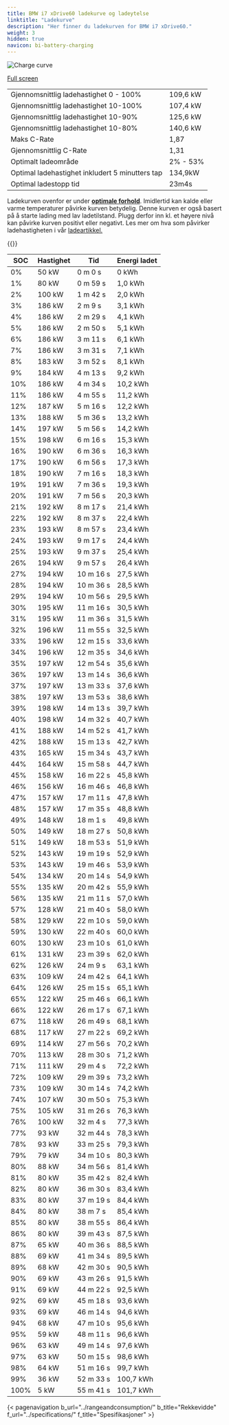 ```yaml
---
title: BMW i7 xDrive60 ladekurve og ladeytelse
linktitle: "Ladekurve"
description: "Her finner du ladekurven for BMW i7 xDrive60."
weight: 3
hidden: true
navicon: bi-battery-charging
---
```

<!-- markdownlint-disable MD033 -->
<img src="/images/models/bmw/i7/i7_xdrive60/chargingcurve.svg" alt="Charge curve" class="img-fluid">

[Full screen](/images/models/bmw/i7/i7_xdrive60/chargingcurve.svg)


<table class="table table-striped border">
<tbody>
<tr>
<td>Gjennomsnittlig ladehastighet 0 - 100%</td><td>109,6 kW</td>
</tr>
<tr>
<td>Gjennomsnittlig ladehastighet 10-100%</td><td>107,4 kW</td>
</tr>
<tr>
<td>Gjennomsnittlig ladehastighet 10-90%</td><td>125,6 kW</td>
</tr>
<tr>
<td>Gjennomsnittlig ladehastighet 10-80%</td><td>140,6 kW</td>
</tr>
<tr>
<td>Maks C-Rate</td><td>1,87</td>
</tr>
<tr>
<td>Gjennomsnittlig C-Rate</td><td>1,31</td>
</tr>
<tr>
<td>Optimalt ladeområde</td><td>2% - 53%</td>
</tr>
<tr>
<td>Optimal ladehastighet inkludert 5 minutters tap</td><td>134,9kW</td>
</tr>
<tr>
<td>Optimal ladestopp tid</td><td>23m4s</td>
</tr>
</tbody>
</table>


Ladekurven ovenfor er under **[optimale forhold](../../../../../technology/battery/charging/#temperatur)**. Imidlertid kan kalde eller varme temperaturer påvirke kurven betydelig. Denne kurven er også basert på å starte lading med lav ladetilstand. Plugg derfor inn kl. et høyere nivå kan påvirke kurven positivt eller negativt. Les mer om hva som påvirker ladehastigheten i vår [ladeartikkel.](../../../../../technology/battery/charging/)


{{<evkxdisplayaddarticle />}}
<table class="table table-striped border">
<thead>
<tr><th>SOC</th><th>Hastighet</th><th>Tid</th><th>Energi ladet</th></tr>
</thead>
<tbody>
<tr>
<td>0%</td><td>50 kW</td><td> 0 m 0 s </td><td>0 kWh </td>
</tr>
<tr>
<td>1%</td><td>80 kW</td><td> 0 m 59 s </td><td>1,0 kWh </td>
</tr>
<tr>
<td>2%</td><td>100 kW</td><td> 1 m 42 s </td><td>2,0 kWh </td>
</tr>
<tr>
<td>3%</td><td>186 kW</td><td> 2 m 9 s </td><td>3,1 kWh </td>
</tr>
<tr>
<td>4%</td><td>186 kW</td><td> 2 m 29 s </td><td>4,1 kWh </td>
</tr>
<tr>
<td>5%</td><td>186 kW</td><td> 2 m 50 s </td><td>5,1 kWh </td>
</tr>
<tr>
<td>6%</td><td>186 kW</td><td> 3 m 11 s </td><td>6,1 kWh </td>
</tr>
<tr>
<td>7%</td><td>186 kW</td><td> 3 m 31 s </td><td>7,1 kWh </td>
</tr>
<tr>
<td>8%</td><td>183 kW</td><td> 3 m 52 s </td><td>8,1 kWh </td>
</tr>
<tr>
<td>9%</td><td>184 kW</td><td> 4 m 13 s </td><td>9,2 kWh </td>
</tr>
<tr>
<td>10%</td><td>186 kW</td><td> 4 m 34 s </td><td>10,2 kWh </td>
</tr>
<tr>
<td>11%</td><td>186 kW</td><td> 4 m 55 s </td><td>11,2 kWh </td>
</tr>
<tr>
<td>12%</td><td>187 kW</td><td> 5 m 16 s </td><td>12,2 kWh </td>
</tr>
<tr>
<td>13%</td><td>188 kW</td><td> 5 m 36 s </td><td>13,2 kWh </td>
</tr>
<tr>
<td>14%</td><td>197 kW</td><td> 5 m 56 s </td><td>14,2 kWh </td>
</tr>
<tr>
<td>15%</td><td>198 kW</td><td> 6 m 16 s </td><td>15,3 kWh </td>
</tr>
<tr>
<td>16%</td><td>190 kW</td><td> 6 m 36 s </td><td>16,3 kWh </td>
</tr>
<tr>
<td>17%</td><td>190 kW</td><td> 6 m 56 s </td><td>17,3 kWh </td>
</tr>
<tr>
<td>18%</td><td>190 kW</td><td> 7 m 16 s </td><td>18,3 kWh </td>
</tr>
<tr>
<td>19%</td><td>191 kW</td><td> 7 m 36 s </td><td>19,3 kWh </td>
</tr>
<tr>
<td>20%</td><td>191 kW</td><td> 7 m 56 s </td><td>20,3 kWh </td>
</tr>
<tr>
<td>21%</td><td>192 kW</td><td> 8 m 17 s </td><td>21,4 kWh </td>
</tr>
<tr>
<td>22%</td><td>192 kW</td><td> 8 m 37 s </td><td>22,4 kWh </td>
</tr>
<tr>
<td>23%</td><td>193 kW</td><td> 8 m 57 s </td><td>23,4 kWh </td>
</tr>
<tr>
<td>24%</td><td>193 kW</td><td> 9 m 17 s </td><td>24,4 kWh </td>
</tr>
<tr>
<td>25%</td><td>193 kW</td><td> 9 m 37 s </td><td>25,4 kWh </td>
</tr>
<tr>
<td>26%</td><td>194 kW</td><td> 9 m 57 s </td><td>26,4 kWh </td>
</tr>
<tr>
<td>27%</td><td>194 kW</td><td> 10 m 16 s </td><td>27,5 kWh </td>
</tr>
<tr>
<td>28%</td><td>194 kW</td><td> 10 m 36 s </td><td>28,5 kWh </td>
</tr>
<tr>
<td>29%</td><td>194 kW</td><td> 10 m 56 s </td><td>29,5 kWh </td>
</tr>
<tr>
<td>30%</td><td>195 kW</td><td> 11 m 16 s </td><td>30,5 kWh </td>
</tr>
<tr>
<td>31%</td><td>195 kW</td><td> 11 m 36 s </td><td>31,5 kWh </td>
</tr>
<tr>
<td>32%</td><td>196 kW</td><td> 11 m 55 s </td><td>32,5 kWh </td>
</tr>
<tr>
<td>33%</td><td>196 kW</td><td> 12 m 15 s </td><td>33,6 kWh </td>
</tr>
<tr>
<td>34%</td><td>196 kW</td><td> 12 m 35 s </td><td>34,6 kWh </td>
</tr>
<tr>
<td>35%</td><td>197 kW</td><td> 12 m 54 s </td><td>35,6 kWh </td>
</tr>
<tr>
<td>36%</td><td>197 kW</td><td> 13 m 14 s </td><td>36,6 kWh </td>
</tr>
<tr>
<td>37%</td><td>197 kW</td><td> 13 m 33 s </td><td>37,6 kWh </td>
</tr>
<tr>
<td>38%</td><td>197 kW</td><td> 13 m 53 s </td><td>38,6 kWh </td>
</tr>
<tr>
<td>39%</td><td>198 kW</td><td> 14 m 13 s </td><td>39,7 kWh </td>
</tr>
<tr>
<td>40%</td><td>198 kW</td><td> 14 m 32 s </td><td>40,7 kWh </td>
</tr>
<tr>
<td>41%</td><td>188 kW</td><td> 14 m 52 s </td><td>41,7 kWh </td>
</tr>
<tr>
<td>42%</td><td>188 kW</td><td> 15 m 13 s </td><td>42,7 kWh </td>
</tr>
<tr>
<td>43%</td><td>165 kW</td><td> 15 m 34 s </td><td>43,7 kWh </td>
</tr>
<tr>
<td>44%</td><td>164 kW</td><td> 15 m 58 s </td><td>44,7 kWh </td>
</tr>
<tr>
<td>45%</td><td>158 kW</td><td> 16 m 22 s </td><td>45,8 kWh </td>
</tr>
<tr>
<td>46%</td><td>156 kW</td><td> 16 m 46 s </td><td>46,8 kWh </td>
</tr>
<tr>
<td>47%</td><td>157 kW</td><td> 17 m 11 s </td><td>47,8 kWh </td>
</tr>
<tr>
<td>48%</td><td>157 kW</td><td> 17 m 35 s </td><td>48,8 kWh </td>
</tr>
<tr>
<td>49%</td><td>148 kW</td><td> 18 m 1 s </td><td>49,8 kWh </td>
</tr>
<tr>
<td>50%</td><td>149 kW</td><td> 18 m 27 s </td><td>50,8 kWh </td>
</tr>
<tr>
<td>51%</td><td>149 kW</td><td> 18 m 53 s </td><td>51,9 kWh </td>
</tr>
<tr>
<td>52%</td><td>143 kW</td><td> 19 m 19 s </td><td>52,9 kWh </td>
</tr>
<tr>
<td>53%</td><td>143 kW</td><td> 19 m 46 s </td><td>53,9 kWh </td>
</tr>
<tr>
<td>54%</td><td>134 kW</td><td> 20 m 14 s </td><td>54,9 kWh </td>
</tr>
<tr>
<td>55%</td><td>135 kW</td><td> 20 m 42 s </td><td>55,9 kWh </td>
</tr>
<tr>
<td>56%</td><td>135 kW</td><td> 21 m 11 s </td><td>57,0 kWh </td>
</tr>
<tr>
<td>57%</td><td>128 kW</td><td> 21 m 40 s </td><td>58,0 kWh </td>
</tr>
<tr>
<td>58%</td><td>129 kW</td><td> 22 m 10 s </td><td>59,0 kWh </td>
</tr>
<tr>
<td>59%</td><td>130 kW</td><td> 22 m 40 s </td><td>60,0 kWh </td>
</tr>
<tr>
<td>60%</td><td>130 kW</td><td> 23 m 10 s </td><td>61,0 kWh </td>
</tr>
<tr>
<td>61%</td><td>131 kW</td><td> 23 m 39 s </td><td>62,0 kWh </td>
</tr>
<tr>
<td>62%</td><td>126 kW</td><td> 24 m 9 s </td><td>63,1 kWh </td>
</tr>
<tr>
<td>63%</td><td>109 kW</td><td> 24 m 42 s </td><td>64,1 kWh </td>
</tr>
<tr>
<td>64%</td><td>126 kW</td><td> 25 m 15 s </td><td>65,1 kWh </td>
</tr>
<tr>
<td>65%</td><td>122 kW</td><td> 25 m 46 s </td><td>66,1 kWh </td>
</tr>
<tr>
<td>66%</td><td>122 kW</td><td> 26 m 17 s </td><td>67,1 kWh </td>
</tr>
<tr>
<td>67%</td><td>118 kW</td><td> 26 m 49 s </td><td>68,1 kWh </td>
</tr>
<tr>
<td>68%</td><td>117 kW</td><td> 27 m 22 s </td><td>69,2 kWh </td>
</tr>
<tr>
<td>69%</td><td>114 kW</td><td> 27 m 56 s </td><td>70,2 kWh </td>
</tr>
<tr>
<td>70%</td><td>113 kW</td><td> 28 m 30 s </td><td>71,2 kWh </td>
</tr>
<tr>
<td>71%</td><td>111 kW</td><td> 29 m 4 s </td><td>72,2 kWh </td>
</tr>
<tr>
<td>72%</td><td>109 kW</td><td> 29 m 39 s </td><td>73,2 kWh </td>
</tr>
<tr>
<td>73%</td><td>109 kW</td><td> 30 m 14 s </td><td>74,2 kWh </td>
</tr>
<tr>
<td>74%</td><td>107 kW</td><td> 30 m 50 s </td><td>75,3 kWh </td>
</tr>
<tr>
<td>75%</td><td>105 kW</td><td> 31 m 26 s </td><td>76,3 kWh </td>
</tr>
<tr>
<td>76%</td><td>100 kW</td><td> 32 m 4 s </td><td>77,3 kWh </td>
</tr>
<tr>
<td>77%</td><td>93 kW</td><td> 32 m 44 s </td><td>78,3 kWh </td>
</tr>
<tr>
<td>78%</td><td>93 kW</td><td> 33 m 25 s </td><td>79,3 kWh </td>
</tr>
<tr>
<td>79%</td><td>79 kW</td><td> 34 m 10 s </td><td>80,3 kWh </td>
</tr>
<tr>
<td>80%</td><td>88 kW</td><td> 34 m 56 s </td><td>81,4 kWh </td>
</tr>
<tr>
<td>81%</td><td>80 kW</td><td> 35 m 42 s </td><td>82,4 kWh </td>
</tr>
<tr>
<td>82%</td><td>80 kW</td><td> 36 m 30 s </td><td>83,4 kWh </td>
</tr>
<tr>
<td>83%</td><td>80 kW</td><td> 37 m 19 s </td><td>84,4 kWh </td>
</tr>
<tr>
<td>84%</td><td>80 kW</td><td> 38 m 7 s </td><td>85,4 kWh </td>
</tr>
<tr>
<td>85%</td><td>80 kW</td><td> 38 m 55 s </td><td>86,4 kWh </td>
</tr>
<tr>
<td>86%</td><td>80 kW</td><td> 39 m 43 s </td><td>87,5 kWh </td>
</tr>
<tr>
<td>87%</td><td>65 kW</td><td> 40 m 36 s </td><td>88,5 kWh </td>
</tr>
<tr>
<td>88%</td><td>69 kW</td><td> 41 m 34 s </td><td>89,5 kWh </td>
</tr>
<tr>
<td>89%</td><td>68 kW</td><td> 42 m 30 s </td><td>90,5 kWh </td>
</tr>
<tr>
<td>90%</td><td>69 kW</td><td> 43 m 26 s </td><td>91,5 kWh </td>
</tr>
<tr>
<td>91%</td><td>69 kW</td><td> 44 m 22 s </td><td>92,5 kWh </td>
</tr>
<tr>
<td>92%</td><td>69 kW</td><td> 45 m 18 s </td><td>93,6 kWh </td>
</tr>
<tr>
<td>93%</td><td>69 kW</td><td> 46 m 14 s </td><td>94,6 kWh </td>
</tr>
<tr>
<td>94%</td><td>68 kW</td><td> 47 m 10 s </td><td>95,6 kWh </td>
</tr>
<tr>
<td>95%</td><td>59 kW</td><td> 48 m 11 s </td><td>96,6 kWh </td>
</tr>
<tr>
<td>96%</td><td>63 kW</td><td> 49 m 14 s </td><td>97,6 kWh </td>
</tr>
<tr>
<td>97%</td><td>63 kW</td><td> 50 m 15 s </td><td>98,6 kWh </td>
</tr>
<tr>
<td>98%</td><td>64 kW</td><td> 51 m 16 s </td><td>99,7 kWh </td>
</tr>
<tr>
<td>99%</td><td>36 kW</td><td> 52 m 33 s </td><td>100,7 kWh </td>
</tr>
<tr>
<td>100%</td><td>5 kW</td><td> 55 m 41 s </td><td>101,7 kWh </td>
</tr>
</tbody>
</table>


{< pagenavigation b_url="../rangeandconsumption/" b_title="Rekkevidde" f_url="../specifications/" f_title="Spesifikasjoner" >}
